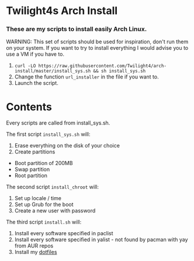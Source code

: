 # Twilight4s Arch Install

### These are my scripts to install easily Arch Linux.

WARNING: This set of scripts should be used for inspiration, don't run them on your system. If you want to try to install everything I would advise you to use a VM if you have to.
1. `curl -LO https://raw.githubusercontent.com/Twilight4/arch-install/master/install_sys.sh && sh install_sys.sh`
2. Change the function `url_installer` in the file if you want to.
3. Launch the script.

# Contents
Every scripts are called from install_sys.sh.

The first script `install_sys.sh` will:
1. Erase everything on the disk of your choice
2. Create partitions
- Boot partition of 200MB
- Swap partition
- Root partition

The second script `install_chroot` will:
1. Set up locale / time
2. Set up Grub for the boot
3. Create a new user with password

The third script `install.sh` will:
1. Install every software specified in paclist
2. Install every software specified in yalist - not found by pacman with yay from AUR repos
3. Install my [dotfiles](https://github.com/Twilight4/dotfiles)
